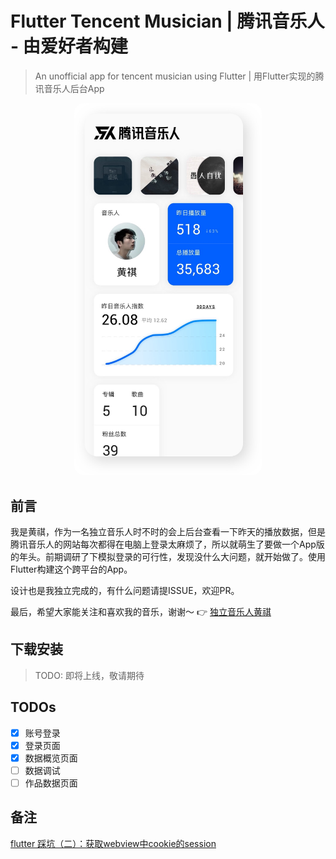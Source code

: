 # Flutter Tencent Musician | 腾讯音乐人 - 由爱好者构建

> An unofficial app for tencent musician using Flutter | 用Flutter实现的腾讯音乐人后台App

<p align="center">
<img src="./HomePage.jpg" width="300" style="border-radius: 15px" />
</p>

## 前言

我是黄祺，作为一名独立音乐人时不时的会上后台查看一下昨天的播放数据，但是腾讯音乐人的网站每次都得在电脑上登录太麻烦了，所以就萌生了要做一个App版的年头。前期调研了下模拟登录的可行性，发现没什么大问题，就开始做了。使用Flutter构建这个跨平台的App。

设计也是我独立完成的，有什么问题请提ISSUE，欢迎PR。

最后，希望大家能关注和喜欢我的音乐，谢谢～ 👉 [独立音乐人黄祺](https://y.qq.com/n/yqq/singer/003jVZy62mvtpJ.html)

## 下载安装

> TODO: 即将上线，敬请期待

## TODOs

- [x] 账号登录
- [x] 登录页面
- [x] 数据概览页面
- [ ] 数据调试
- [ ] 作品数据页面

## 备注

[flutter 踩坑（二）：获取webview中cookie的session](https://www.jianshu.com/p/55092eb06c17)